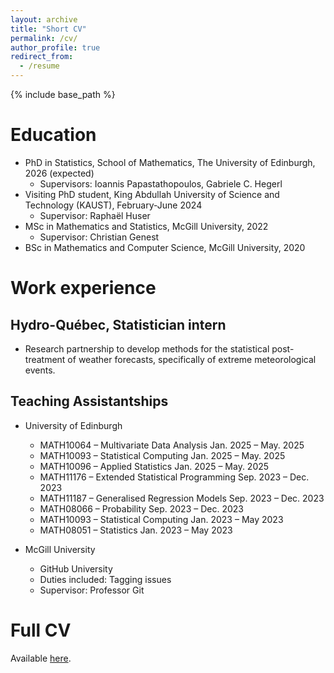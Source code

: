 ```yaml
---
layout: archive
title: "Short CV"
permalink: /cv/
author_profile: true
redirect_from:
  - /resume
---
```


{% include base_path %}

Education
======
* PhD in Statistics, School of Mathematics, The University of Edinburgh, 2026 (expected)
  * Supervisors: Ioannis Papastathopoulos, Gabriele C. Hegerl
* Visiting PhD student, King Abdullah University of Science and Technology (KAUST), February-June 2024 
  * Supervisor: Raphaël Huser
* MSc in Mathematics and Statistics, McGill University, 2022
  * Supervisor: Christian Genest
* BSc in Mathematics and Computer Science, McGill University, 2020

Work experience
======

Hydro-Québec, Statistician intern
---

* Research partnership to develop methods for the statistical post-treatment of weather forecasts, specifically of extreme meteorological events.

Teaching Assistantships
---
* University of Edinburgh
  * MATH10064 – Multivariate Data Analysis Jan. 2025 – May. 2025
  * MATH10093 – Statistical Computing Jan. 2025 – May. 2025
  * MATH10096 – Applied Statistics Jan. 2025 – May. 2025
  * MATH11176 – Extended Statistical Programming Sep. 2023 – Dec. 2023
  * MATH11187 – Generalised Regression Models Sep. 2023 – Dec. 2023
  * MATH08066 – Probability Sep. 2023 – Dec. 2023
  * MATH10093 – Statistical Computing Jan. 2023 – May 2023
  * MATH08051 – Statistics Jan. 2023 – May 2023

* McGill University
  * GitHub University
  * Duties included: Tagging issues
  * Supervisor: Professor Git



Full CV
======
Available [here](../files/CV_LDM.pdf).

<!-- Skills
======
* Skill 1
* Skill 2
  * Sub-skill 2.1
  * Sub-skill 2.2
  * Sub-skill 2.3
* Skill 3

Publications
======
  <ul>{% for post in site.publications reversed %}
    {% include archive-single-cv.html %}
  {% endfor %}</ul>
  
Talks
======
  <ul>{% for post in site.talks reversed %}
    {% include archive-single-talk-cv.html  %}
  {% endfor %}</ul>
  
Teaching
======
  <ul>{% for post in site.teaching reversed %}
    {% include archive-single-cv.html %}
  {% endfor %}</ul>
  
Service and leadership
======
* Currently signed in to 43 different slack teams -->
